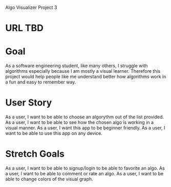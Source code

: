 Algo Visualizer
Project 3

# URL TBD

# Goal
As a software engineering student, like many others, I struggle with algorithms especially because I am mostly a visual learner. Therefore this project would help people like me understand better how algorithms work in a fun and easy to remember way.

# User Story
As a user, I want to be able to choose an algorythm out of the list provided.
As a user, I want to be able to see how the chosen algo is working in a visual manner.
As a user, I want this app to be beginner friendly.
As a user, I want to be able to use this app on any device.

# Stretch Goals
As a user, I want to be able to signup/login to be able to favorite an algo.
As a user, I want to be able to comment or rate an algo.
As a user, I want to be able to change colors of the visual graph.
